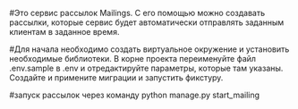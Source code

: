 #Это сервис рассылок Mailings. С его помощью можно создавать рассылки, которые сервис будет автоматически отправлять заданным клиентам в заданное время.

#Для начала необходимо создать виртуальное окружение и установить необходимые библиотеки. В корне проекта переименуйте файл .env.sample в .env и отредактируйте параметры, которые там указаны. Создайте и примените миграции и запустить фикстуру.

#запуск рассылок через команду python manage.py start_mailing
